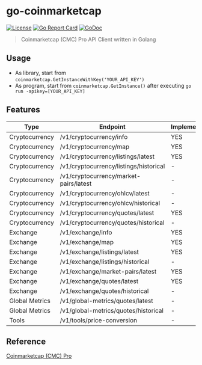# go-coinmarketcap
[![License](http://img.shields.io/badge/license-MIT-blue.svg)](https://raw.githubusercontent.com/hexoul/go-coinmarketcap/master/LICENSE)
[![Go Report Card](https://goreportcard.com/badge/github.com/hexoul/go-coinmarketcap)](https://goreportcard.com/report/github.com/hexoul/go-coinmarketcap)
[![GoDoc](https://godoc.org/github.com/hexoul/go-coinmarketcap?status.svg)](https://godoc.org/github.com/hexoul/go-coinmarketcap)

> Coinmarketcap (CMC) Pro API Client written in Golang

## Usage
- As library, start from `coinmarketcap.GetInstanceWithKey('YOUR_API_KEY')`
- As program, start from `coinmarketcap.GetInstance()` after executing `go run -apikey=[YOUR_API_KEY]`

## Features
| Type           | Endpoint                               | Implemented |
|----------------|----------------------------------------|-------------|
| Cryptocurrency | /v1/cryptocurrency/info                | YES    |
| Cryptocurrency | /v1/cryptocurrency/map                 | YES    |
| Cryptocurrency | /v1/cryptocurrency/listings/latest     | YES    |
| Cryptocurrency | /v1/cryptocurrency/listings/historical | -      |
| Cryptocurrency | /v1/cryptocurrency/market-pairs/latest | -      |
| Cryptocurrency | /v1/cryptocurrency/ohlcv/latest        | -      |
| Cryptocurrency | /v1/cryptocurrency/ohlcv/historical    | -      |
| Cryptocurrency | /v1/cryptocurrency/quotes/latest       | YES    |
| Cryptocurrency | /v1/cryptocurrency/quotes/historical   | -      |
| Exchange       | /v1/exchange/info                      | YES    |
| Exchange       | /v1/exchange/map                       | YES    |
| Exchange       | /v1/exchange/listings/latest           | YES    |
| Exchange       | /v1/exchange/listings/historical       | -      |
| Exchange       | /v1/exchange/market-pairs/latest       | YES    |
| Exchange       | /v1/exchange/quotes/latest             | YES    |
| Exchange       | /v1/exchange/quotes/historical         | -      |
| Global Metrics | /v1/global-metrics/quotes/latest       | -      |
| Global Metrics | /v1/global-metrics/quotes/historical   | -      |
| Tools          | /v1/tools/price-conversion             | -      |

## Reference
[Coinmarketcap (CMC) Pro](https://pro.coinmarketcap.com/api/v1)
